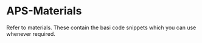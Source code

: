 # APS-Materials
Refer to materials. These contain the basi code snippets which you can use whenever required.
